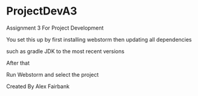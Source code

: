 # ProjectDevA3
Assignment 3 For Project Development

You set this up by first installing webstorm then updating all dependencies

such as gradle JDK to the most recent versions

After that

Run Webstorm and select the project

Created By Alex Fairbank
